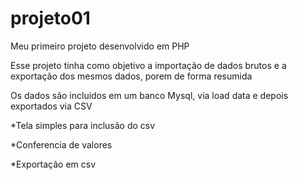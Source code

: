 # projeto01
Meu primeiro projeto desenvolvido em PHP

Esse projeto tinha como objetivo a importação de dados brutos e a exportação dos mesmos dados, porem de forma resumida

Os dados são incluidos em um banco Mysql, via load data e depois exportados via CSV

*Tela simples para inclusão do csv

*Conferencia de valores 

*Exportação em csv

